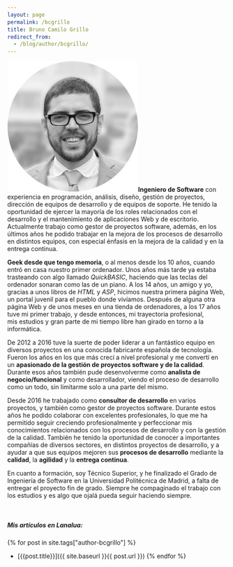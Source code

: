 ```yaml
---
layout: page
permalink: /bcgrillo
title: Bruno Camilo Grillo
redirect_from:
  - /blog/author/bcgrillo/
---
```


![Bruno Camilo Grillo](/images/Foto_Perfil_C-2-300x300.jpg)**Ingeniero de Software** con experiencia en programación, análisis, diseño, gestión de proyectos, dirección de equipos de desarrollo y de equipos de soporte. He tenido la oportunidad de ejercer la mayoría de los roles relacionados con el desarrollo y el mantenimiento de aplicaciones Web y de escritorio. Actualmente trabajo como gestor de proyectos software, además, en los últimos años he podido trabajar en la mejora de los procesos de desarrollo en distintos equipos, con especial énfasis en la mejora de la calidad y en la entrega continua.

**Geek desde que tengo memoria**, o al menos desde los 10 años, cuando entró en casa nuestro primer ordenador. Unos años más tarde ya estaba trasteando con algo llamado _QuickBASIC_, haciendo que las teclas del ordenador sonaran como las de un piano. A los 14 años, un amigo y yo, gracias a unos libros de _HTML_ y _ASP_, hicimos nuestra primera página Web, un portal juvenil para el pueblo donde vivíamos. Después de alguna otra página Web y de unos meses en una tienda de ordenadores, a los 17 años tuve mi primer trabajo, y desde entonces, mi trayectoria profesional, mis estudios y gran parte de mi tiempo libre han girado en torno a la informática.

De 2012 a 2016 tuve la suerte de poder liderar a un fantástico equipo en diversos proyectos en una conocida fabricante española de tecnología. Fueron los años en los que más crecí a nivel profesional y me convertí en un **apasionado de la gestión de proyectos software y de la calidad**. Durante esos años también pude desenvolverme como **analista de negocio/funcional** y como desarrollador, viendo el proceso de desarrollo como un todo, sin limitarme solo a una parte del mismo.

Desde 2016 he trabajado como **consultor de desarrollo** en varios proyectos, y también como gestor de proyectos software. Durante estos años he podido colaborar con excelentes profesionales, lo que me ha permitido seguir creciendo profesionalmente y perfeccionar mis conocimientos relacionados con los procesos de desarrollo y con la gestión de la calidad. También he tenido la oportunidad de conocer a importantes compañías de diversos sectores, en distintos proyectos de desarrollo, y a ayudar a que sus equipos mejoren sus **procesos de desarrollo** mediante la **calidad**, la **agilidad** y la **entrega continua**.

En cuanto a formación, soy Técnico Superior, y he finalizado el Grado de Ingeniería de Software en la Universidad Politécnica de Madrid, a falta de entregar el proyecto fin de grado. Siempre he compaginado el trabajo con los estudios y es algo que ojalá pueda seguir haciendo siempre.

[](https://twitter.com/bcgrillo) [](https://linkedin.com/in/bcgrillo)

##### Mis artículos en Lanalua:
{% for post in site.tags["author-bcgrillo"] %}
- [{{post.title}}]({{ site.baseurl }}{{ post.url }})
{% endfor %}